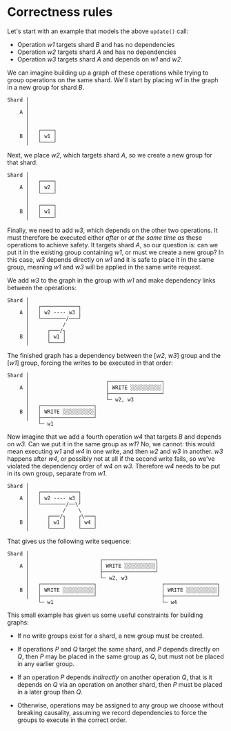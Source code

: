 # Correctness rules

Let's start with an example that models the above `update()` call:

- Operation _w1_ targets shard _B_ and has no dependencies
- Operation _w2_ targets shard _A_ and has no dependencies
- Operation _w3_ targets shard _A_ and depends on _w1_ and _w2_.

We can imagine building up a graph of these operations while trying to group
operations on the same shard. We'll start by placing _w1_ in the graph in a new
group for shard _B_.

    Shard │
          │
        A │
          │
          │
          │   ┌────┐
        B │   │ w1 │
          │   └────┘

Next, we place _w2_, which targets shard _A_, so we create a new group for that
shard:

    Shard │
          │   ┌────┐
        A │   │ w2 │
          │   └────┘
          │
          │   ┌────┐
        B │   │ w1 │
          │   └────┘

Finally, we need to add _w3_, which depends on the other two operations. It must
therefore be executed either _after_ or _at the same time as_ these operations
to achieve safety. It targets shard _A_, so our question is: can we put it in
the existing group containing _w1_, or must we create a new group? In this case,
_w3_ depends directly on _w1_ and it is safe to place it in the same group,
meaning _w1_ and _w3_ will be applied in the same write request.

We add _w3_ to the graph in the group with _w1_ and make dependency links
between the operations:

    Shard │
          │   ┌────────────┐
        A │   │ w2 ---- w3 │
          │   └────────/───┘
          │           /
          │      ┌───/┐
        B │      │ w1 │
          │      └────┘

The finished graph has a dependency between the [_w2_, _w3_] group and the
[_w1_] group, forcing the writes to be executed in that order:

    Shard │
          │                         ┌─────────────────┐
        A │                         │ WRITE ░░░░░░░░░░│
          │                         ├─────────────────┘
          │                         └─ w2, w3
          │   ┌─────────────────┐
        B │   │ WRITE ░░░░░░░░░░│
          │   ├─────────────────┘
              └─ w1

Now imagine that we add a fourth operation _w4_ that targets _B_ and depends on
_w3_. Can we put it in the same group as _w1_? No, we cannot: this would mean
executing _w1_ and _w4_ in one write, and then _w2_ and _w3_ in another. _w3_
happens after _w4_, or possibly not at all if the second write fails, so we've
violated the dependency order of _w4_ on _w3_. Therefore _w4_ needs to be put in
its own group, separate from _w1_.

    Shard │
          │   ┌────────────┐
        A │   │ w2 ---- w3 │
          │   └────────/──\┘
          │           /    \
          │      ┌───/┐    ┌\───┐
        B │      │ w1 │    │ w4 │
          │      └────┘    └────┘

That gives us the following write sequence:

    Shard │
          │                       ┌─────────────────┐
        A │                       │ WRITE ░░░░░░░░░░│
          │                       ├─────────────────┘
          │                       └─ w2, w3
          │   ┌─────────────────┐                     ┌─────────────────┐
        B │   │ WRITE ░░░░░░░░░░│                     │ WRITE ░░░░░░░░░░│
          │   ├─────────────────┘                     ├─────────────────┘
              └─ w1                                   └─ w4

This small example has given us some useful constraints for building graphs:

- If no write groups exist for a shard, a new group must be created.

- If operations _P_ and _Q_ target the same shard, and _P_ depends directly on
  _Q_, then _P_ may be placed in the same group as _Q_, but must not be placed
  in any earlier group.

- If an operation _P_ depends _indirectly_ on another operation _Q_, that is it
  depends on _Q_ via an operation on another shard, then _P_ must be placed in a
  later group than _Q_.

- Otherwise, operations may be assigned to any group we choose without breaking
  causality, assuming we record dependencies to force the groups to execute in
  the correct order.

